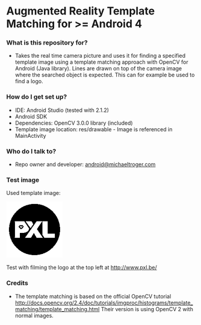 # Augmented Reality Template Matching for >= Android 4 #

### What is this repository for? ###
* Takes the real time camera picture and uses it for finding a specified template image using a template matching approach with OpenCV for Android (Java library). Lines are drawn on top of the camera image where the searched object is expected. This can for example be used to find a logo. 

### How do I get set up? ###
* IDE: Android Studio (tested with 2.1.2)
* Android SDK
* Dependencies: OpenCV 3.0.0 library (included)
* Template image location: res/drawable - Image is referenced in MainActivity

### Who do I talk to? ###
* Repo owner and developer: android@michaeltroger.com

### Test image ###
Used template image:

<img src="/app/src/main/res/drawable/pxl.bmp" alt=""/>

Test with filming the logo at the top left at http://www.pxl.be/

### Credits ###
* The template matching is based on the official OpenCV tutorial http://docs.opencv.org/2.4/doc/tutorials/imgproc/histograms/template_matching/template_matching.html Their version is using OpenCV 2 with normal images.
